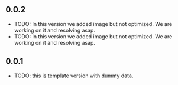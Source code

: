 ## 0.0.2

* TODO: In this version we added image but not optimized. We are working on it and resolving asap.
* TODO: In this version we added image but not optimized. We are working on it and resolving asap.

## 0.0.1

* TODO: this is template version with dummy data.
